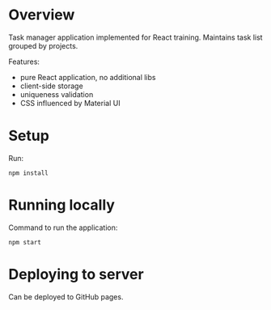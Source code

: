 # Overview

Task manager application implemented for React training.
Maintains task list grouped by projects.

Features:
- pure React application, no additional libs
- client-side storage 
- uniqueness validation
- CSS influenced by Material UI 

# Setup

Run:

    npm install
    
# Running locally

Command to run the application:    

    npm start

# Deploying to server

Can be deployed to GitHub pages.

